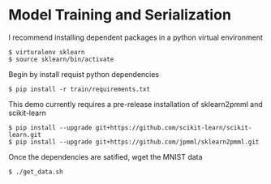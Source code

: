 Model Training and Serialization
================================

I recommend installing dependent packages in a python virtual environment

	$ virturalenv sklearn
	$ source sklearn/bin/activate

Begin by install requist python dependencies

	$ pip install -r train/requirements.txt

This demo currently requires a pre-release installation of sklearn2pmml and scikit-learn

	$ pip install --upgrade git+https://github.com/scikit-learn/scikit-learn.git 
	$ pip install --upgrade git+https://github.com/jpmml/sklearn2pmml.git

Once the dependencies are satified, wget the MNIST data

	$ ./get_data.sh
